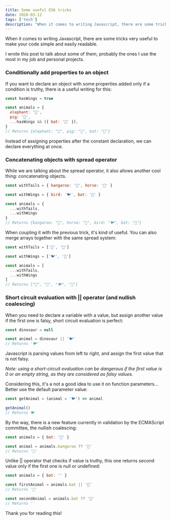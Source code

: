 ```yaml
---
title: Some useful ES6 tricks
date: 2020-03-12
tags: ['tech']
description: "When it comes to writing Javascript, there are some tricks very useful to make your code easily readable. I wrote this post to talk about some of them, probably the ones I use the most..."
---
```


When it comes to writing Javascript, there are some tricks very useful to make your code simple and easily readable.  

I wrote this post to talk about some of them, probably the ones I use the most in my job and personal projects.

### Conditionally add properties to an object

If you want to declare an object with some properties added only if a condition is truthy, there is a useful writing for this:

```js
const hasWings = true

const animals = {
  elephant: '🐘',
  pig: '🐷',
  ...hasWings && ({ bat: '🦇' }),
}
// Returns {elephant: "🐘", pig: "🐷", bat: "🦇"}
```

Instead of assigning properties after the constant declaration, we can declare everything at once.

### Concatenating objects with spread operator

While we are talking about the spread operator, it also allows another cool thing: concatenating objects.

```js
const withTails = { kangaroo: '🦘', horse: '🐎' }

const withWings = { bird: '🐦', bat: '🦇' }

const animals = {
  ...withTails,
  ...withWings
}
// Returns {kangaroo: "🦘", horse: "🐎", bird: "🐦", bat: "🦇"}
```

When coupling it with the previous trick, it's kind of useful.
You can also merge arrays together with the same spread system:

```js
const withTails = ['🦘', '🐎']

const withWings = ['🐦', '🦇']

const animals = [
  ...withTails,
  ...withWings
]
// Returns ["🦘", "🐎", "🐦", "🦇"]
```

### Short circuit evaluation with || operator (and nullish coalescing)

When you need to declare a variable with a value, but assign another value if the first one is falsy, short circuit evaluation is perfect:

```js
const dinosaur = null

const animal = dinosaur || '🐦'
// Returns '🐦'
```

Javascript is parsing values from left to right, and assign the first value that is not falsy.

*Note: using a short-circuit evaluation can be dangerous if the first value is 0 or an empty string, as they are considered as falsy values.*

Considering this, it's a not a good idea to use it on function parameters... Better use the default parameter value:

```js
const getAnimal = (animal = '🐦') => animal

getAnimal()
// Returns 🐦
```

By the way, there is a new feature currently in validation by the ECMAScript committee, the nullish coalescing:

```js
const animals = { bat: '🦇' }

const animal = animals.kangaroo ?? '🐘'
// Returns '🐘'
```

Unlike || operator that checks if value is truthy, this one returns second value only if the first one is null or undefined:

```js
const animals = { bat: '' }

const firstAnimal = animals.bat || '🐘'
// Returns '🐘'

const secondAnimal = animals.bat ?? '🐘'
// Returns ''
```

Thank you for reading this!


